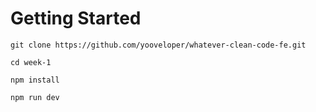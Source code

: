 # Getting Started

```
git clone https://github.com/yooveloper/whatever-clean-code-fe.git

cd week-1

npm install

npm run dev
```
